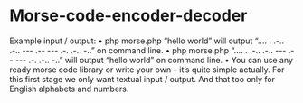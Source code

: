 ﻿# Morse-code-encoder-decoder
Example input / output:
• php morse.php “hello world” will output “.... . .-.. .-.. --- .-- --- .-. .-.. -..” on command
line.
• php morse.php “.... . .-.. .-.. --- .-- --- .-. .-.. -..” will output “hello world” on command
line.
• You can use any ready morse code library or write your own – it’s quite simple actually. For this first
stage we only want textual input / output. And that too only for English alphabets and numbers.
